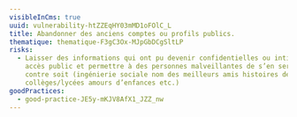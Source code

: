 ```yaml
---
visibleInCms: true
uuid: vulnerability-htZZEqHY03mMD1oFOlC_L
title: Abandonner des anciens comptes ou profils publics.
thematique: thematique-F3gC3Ox-MJpGbDCgSltLP
risks:
  - Laisser des informations qui ont pu devenir confidentielles ou intimes en
    accès public et permettre à des personnes malveillantes de s’en servir
    contre soit (ingénierie sociale nom des meilleurs amis histoires de
    collèges/lycées amours d’enfances etc.)
goodPractices:
  - good-practice-JE5y-mKJV8AfX1_JZZ_nw
---
```

